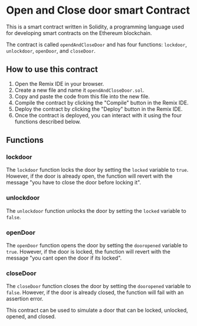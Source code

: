 # Open and Close door smart Contract

This is a smart contract written in Solidity, a programming language used for developing smart contracts on the Ethereum blockchain. 

The contract is called `opendAndCloseDoor` and has four functions: `lockdoor`, `unlockdoor`, `openDoor`, and `closeDoor`. 

## How to use this contract

1. Open the Remix IDE in your browser.
2. Create a new file and name it `opendAndCloseDoor.sol`.
3. Copy and paste the code from this file into the new file.
4. Compile the contract by clicking the "Compile" button in the Remix IDE.
5. Deploy the contract by clicking the "Deploy" button in the Remix IDE.
6. Once the contract is deployed, you can interact with it using the four functions described below.

## Functions

### lockdoor

The `lockdoor` function locks the door by setting the `locked` variable to `true`. However, if the door is already open, the function will revert with the message "you have to close the door before locking it".

### unlockdoor

The `unlockdoor` function unlocks the door by setting the `locked` variable to `false`.

### openDoor

The `openDoor` function opens the door by setting the `dooropened` variable to `true`. However, if the door is locked, the function will revert with the message "you cant open the door if its locked".

### closeDoor

The `closeDoor` function closes the door by setting the `dooropened` variable to `false`. However, if the door is already closed, the function will fail with an assertion error.

This contract can be used to simulate a door that can be locked, unlocked, opened, and closed.
